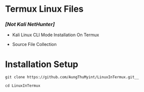 # Termux Linux Files

### *__[Not Kali NetHunter]__*

* Kali Linux CLI Mode Installation On Termux
    
* Source File Collection

# Installation Setup

    git clone https://github.com/AungThuMyint/LinuxInTermux.git__

    cd LinuxInTermux
